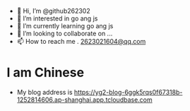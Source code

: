 - 👋 Hi, I’m @github262302
- 👀 I’m interested in go ang js
- 🌱 I’m currently learning go ang js
- 💞️ I’m looking to collaborate on ...
- 📫 How to reach me . 2623021604@qq.com
# I am Chinese
- My blog address is https://yg2-blog-6ggk5rqs0f67318b-1252814606.ap-shanghai.app.tcloudbase.com
<!---
github262302/github262302 is a ✨ special ✨ repository because its `README.md` (this file) appears on your GitHub profile.
You can click the Preview link to take a look at your changes.
--->
